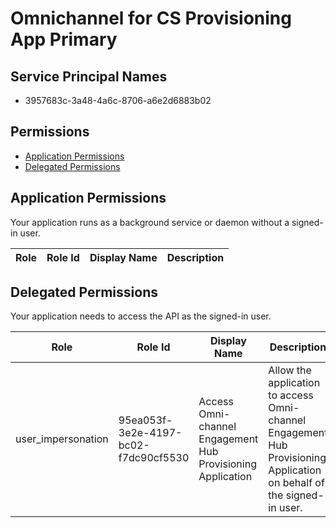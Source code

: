 # Omnichannel for CS Provisioning App Primary
## Service Principal Names
- 3957683c-3a48-4a6c-8706-a6e2d6883b02

 ## Permissions
- [Application Permissions](#application-permissions)
- [Delegated Permissions](#delegated-permissions)

## Application Permissions
Your application runs as a background service or daemon without a signed-in user.

| Role | Role Id | Display Name | Description |
|---|---|---|---|

## Delegated Permissions
Your application needs to access the API as the signed-in user. 

| Role | Role Id | Display Name | Description |
|---|---|---|---|
| user_impersonation | 95ea053f-3e2e-4197-bc02-f7dc90cf5530 | Access Omni-channel Engagement Hub Provisioning Application  | Allow the application to access Omni-channel Engagement Hub Provisioning Application  on behalf of the signed-in user. |

